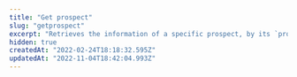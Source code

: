 ```yaml
---
title: "Get prospect"
slug: "getprospect"
excerpt: "Retrieves the information of a specific prospect, by its `prospectId`.\n\r\n\r> For security and privacy reasons, this request returns masked prospect data. For unmasked information, see Get unmasked prospect.\n\r\n\r> Learn more about the [Profile System](https://developers.vtex.com/vtex-rest-api/docs/profile-system) and its other API endpoints."
hidden: true
createdAt: "2022-02-24T18:18:32.595Z"
updatedAt: "2022-11-04T18:42:04.993Z"
---
```

